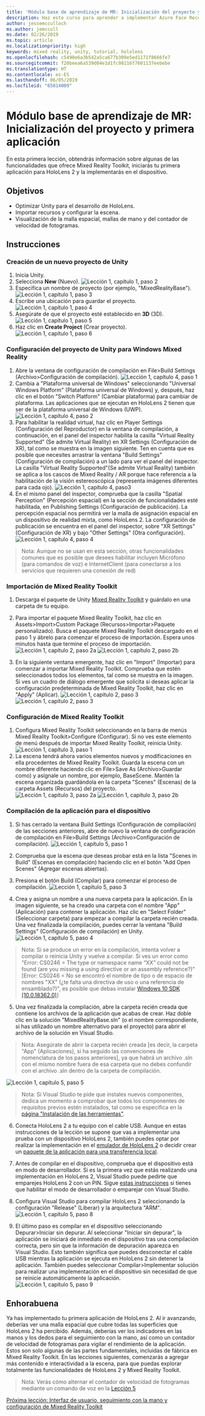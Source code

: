 ```yaml
---
title: 'Módulo base de aprendizaje de MR: Inicialización del proyecto y primera aplicación'
description: Haz este curso para aprender a implementar Azure Face Recognition dentro de una aplicación de realidad mixta.
author: jessemcculloch
ms.author: jemccull
ms.date: 02/26/2019
ms.topic: article
ms.localizationpriority: high
keywords: mixed reality, unity, tutorial, hololens
ms.openlocfilehash: c5490e6a3b542a5ca677b309e5ed1171f8666fe7
ms.sourcegitcommit: f20beea6a539d04e1d1fc98116f7601137eebebe
ms.translationtype: HT
ms.contentlocale: es-ES
ms.lasthandoff: 06/05/2019
ms.locfileid: "65814009"
---
```

# <a name="mr-learning-base-module---project-initialization-and-first-application"></a>Módulo base de aprendizaje de MR: Inicialización del proyecto y primera aplicación

En esta primera lección, obtendrás información sobre algunas de las funcionalidades que ofrece Mixed Reality Toolkit, iniciarás tu primera aplicación para HoloLens 2 y la implementarás en el dispositivo.

## <a name="objectives"></a>Objetivos

* Optimizar Unity para el desarrollo de HoloLens.
* Importar recursos y configurar la escena.
* Visualización de la malla espacial, mallas de mano y del contador de velocidad de fotogramas.

## <a name="instructions"></a>Instrucciones

### <a name="create-new-unity-project"></a>Creación de un nuevo proyecto de Unity

1. Inicia Unity.
2. Selecciona **New** (Nuevo).
![Lección 1, capítulo 1, paso 2](images/Lesson1Chapter1Step2.JPG)
3. Especifica un nombre de proyecto (por ejemplo, "MixedRealityBase").
![Lección 1, capítulo 1, paso 3](images/Lesson1Chapter1Step3.JPG)
4. Escribe una ubicación para guardar el proyecto.
![Lección 1, capítulo 1, paso 4](images/Lesson1Chapter1Step4.JPG)
5. Asegúrate de que el proyecto esté establecido en **3D** (3D).
![Lección 1, capítulo 1, paso 5](images/Lesson1Chapter1Step5.JPG)
6. Haz clic en **Create Project** (Crear proyecto).
![Lección 1, capítulo 1, paso 6](images/Lesson1Chapter1Step6.JPG)

### <a name="configure-the-unity-project-for-windows-mixed-reality"></a>Configuración del proyecto de Unity para Windows Mixed Reality

1. Abre la ventana de configuración de compilación en File>Build Settings (Archivo>Configuración de compilación).
![Lección 1, capítulo 4, paso 1](images/Lesson1Chapter4Step1.JPG)
2. Cambia a "Plataforma universal de Windows" seleccionando "Universal Windows Platform" (Plataforma universal de Windows) y, después, haz clic en el botón "Switch Platform" (Cambiar plataforma) para cambiar de plataforma. Las aplicaciones que se ejecutan en HoloLens 2 tienen que ser de la plataforma universal de Windows (UWP).
![Lección 1, capítulo 4, paso 2](images/Lesson1Chapter4Step2.JPG)
3. Para habilitar la realidad virtual, haz clic en Player Settings (Configuración del Reproductor) en la ventana de compilación, a continuación, en el panel del inspector habilita la casilla "Virtual Reality Supported" (Se admite Virtual Reality) en XR Settings (Configuración de XR), tal como se muestra en la imagen siguiente. Ten en cuenta que es posible que necesites arrastrar la ventana "Build Settings" (Configuración de compilación) a un lado para ver el panel del inspector. La casilla "Virtual Reality Supported"(Se admite Virtual Reality) también se aplica a los cascos de Mixed Reality / AR porque hace referencia a la habilitación de la visión estereoscópica (representa imágenes diferentes para cada ojo). ![Lección 1, capítulo 4, paso3](images/Lesson1Chapter4Step3.JPG)
4. En el mismo panel del inspector, comprueba que la casilla "Spatial Perception" (Percepción espacial) en la sección de funcionalidades esté habilitada, en Publishing Settings (Configuración de publicación). La percepción espacial nos permitirá ver la malla de asignación espacial en un dispositivo de realidad mixta, como HoloLens 2. La configuración de publicación se encuentra en el panel del inspector, sobre "XR Settings" (Configuración de XR) y bajo "Other Settings" (Otra configuración).
![Lección 1, capítulo 4, paso 4](images/Lesson1Chapter4Step4.JPG)

> Nota: Aunque no se usan en esta sección, otras funcionalidades comunes que es posible que desees habilitar incluyen Micrófono (para comandos de voz) e InternetClient (para conectarse a los servicios que requieren una conexión de red)

### <a name="import-the-mixed-reality-toolkit"></a>Importación de Mixed Reality Toolkit

1. Descarga el paquete de Unity [Mixed Reality Toolkit](https://github.com/Microsoft/MixedRealityToolkit-Unity/releases/download/v2.0.0-RC1/Microsoft.MixedReality.Toolkit.Unity.Foundation-v2.0.0-RC1.unitypackage) y guárdalo en una carpeta de tu equipo.

2. Para importar el paquete Mixed Reality Toolkit, haz clic en Assets>Import>Custom Package (Recursos>Importar>Paquete personalizado). Busca el paquete Mixed Reality Toolkit descargado en el paso 1 y ábrelo para comenzar el proceso de importación. Espera unos minutos hasta que termine el proceso de importación.
    ![Lección 1, capítulo 2, paso 2a](images/Lesson1Chapter2Step2a.JPG) ![Lección 1, capítulo 2, paso 2b](images/Lesson1Chapter2Step2b.JPG)

3. En la siguiente ventana emergente, haz clic en "Import" (Importar) para comenzar a importar Mixed Reality Toolkit. Comprueba que estén seleccionados todos los elementos, tal como se muestra en la imagen. Si ves un cuadro de diálogo emergente que solicita si deseas aplicar la configuración predeterminada de Mixed Reality Toolkit, haz clic en "Apply" (Aplicar).
    ![Lección 1, capítulo 2, paso 3](images/Lesson1Chapter2Step3.JPG) ![Lección 1, capítulo 2, paso 3](images/Lesson1Chapter2Step3b.JPG)

### <a name="configure-the-mixed-reality-toolkit"></a>Configuración de Mixed Reality Toolkit

1. Configura Mixed Reality Toolkit seleccionando en la barra de menús Mixed Reality Toolkit>Configure (Configurar). Si no ves este elemento de menú después de importar Mixed Reality Toolkit, reinicia Unity.
![Lección 1, capítulo 3, paso 1](images/Lesson1Chapter3Step1.JPG)
2. La escena tendrá ahora varios elementos nuevos y modificaciones en ella procedentes de Mixed Reality Toolkit. Guarda la escena con un nombre diferente haciendo clic en File>Save As (Archivo>Guardar como) y asígnale un nombre, por ejemplo, BaseScene. Mantén la escena organizada guardándola en la carpeta "Scenes" (Escenas) de la carpeta Assets (Recursos) del proyecto.
![Lección 1, capítulo 3, paso 2a](images/Lesson1Chapter3Step2a.JPG)
![Lección 1, capítulo 3, paso 2b](images/Lesson1Chapter3Step2b.JPG)

### <a name="build-your-application-to-your-device"></a>Compilación de la aplicación para el dispositivo

1. Si has cerrado la ventana Build Settings (Configuración de compilación) de las secciones anteriores, abre de nuevo la ventana de configuración de compilación en File>Build Settings (Archivo>Configuración de compilación).
    ![Lección 1, capítulo 5, paso 1](images/Lesson1Chapter5Step1.JPG)

2. Comprueba que la escena que deseas probar está en la lista "Scenes in Build" (Escenas en compilación) haciendo clic en el botón "Add Open Scenes" (Agregar escenas abiertas).

3. Presiona el botón Build (Compilar) para comenzar el proceso de compilación.
    ![Lección 1, capítulo 5, paso 3](images/Lesson1Chapter5Step3.JPG)

4. Crea y asigna un nombre a una nueva carpeta para la aplicación. En la imagen siguiente, se ha creado una carpeta con el nombre "App" (Aplicación) para contener la aplicación. Haz clic en "Select Folder" (Seleccionar carpeta) para empezar a compilar la carpeta recién creada. Una vez finalizada la compilación, puedes cerrar la ventana "Build Settings" (Configuración de compilación) en Unity. 
    ![Lección 1, capítulo 5, paso 4](images/Lesson1Chapter5Step4.JPG)

  > Nota: Si se produce un error en la compilación, intenta volver a compilar o reinicia Unity y vuelve a compilar. Si ves un error como "Error: CS0246 = The type or namespace name “XX” could not be found (are you missing a using directive or an assembly reference?)" [Error: CS0246 = No se encontró el nombre de tipo o de espacio de nombres "XX" (¿te falta una directiva de uso o una referencia de ensamblado?)", es posible que debas instalar [Windows 10 SDK (10.0.18362.0)](<https://developer.microsoft.com/en-us/windows/downloads/windows-10-sdk>)]
  >

5. Una vez finalizada la compilación, abre la carpeta recién creada que contiene los archivos de la aplicación que acabas de crear. Haz doble clic en la solución "MixedRealityBase.sln" (o el nombre correspondiente, si has utilizado un nombre alternativo para el proyecto) para abrir el archivo de la solución en Visual Studio.

  > Nota: Asegúrate de abrir la carpeta recién creada [es decir, la carpeta "App" (Aplicaciones), si ha seguido las convenciones de nomenclatura de los pasos anteriores], ya que habrá un archivo .sln con el mismo nombre fuera de esa carpeta que no debes confundir con el archivo .sln dentro de la carpeta de compilación. 

![Lección 1, capítulo 5, paso 5](images/Lesson1Chapter5Step5.JPG)

  > Nota: Si Visual Studio te pide que instales nuevos componentes, dedica un momento a comprobar que todos los componentes de requisitos previos estén instalados, tal como se especifica en la [página "Instalación de las herramientas"](install-the-tools.md).

6. Conecta HoloLens 2 a tu equipo con el cable USB. Aunque en estas instrucciones de la lección se supone que vas a implementar una prueba con un dispositivo HoloLens 2, también puedes optar por realizar la implementación en el [emulador de HoloLens 2](using-the-hololens-emulator.md) o decidir crear un [paquete de la aplicación para una transferencia local](<https://docs.microsoft.com/en-us/windows/uwp/packaging/packaging-uwp-apps>).

7. Antes de compilar en el dispositivo, comprueba que el dispositivo está en modo de desarrollador. Si es la primera vez que estás realizando una implementación en HoloLens 2, Visual Studio puede pedirte que emparejes HoloLens 2 con un PIN. Sigue [estas instrucciones](https://docs.microsoft.com/en-us/windows/mixed-reality/using-visual-studio) si tienes que habilitar el modo de desarrollador o emparejar con Visual Studio.

8. Configura Visual Studio para compilar HoloLens 2 seleccionando la configuración "Release" (Liberar) y la arquitectura "ARM".
    ![Lección 1, capítulo 5, paso 8](images/Lesson1Chapter5Step8.JPG)

9. El último paso es compilar en el dispositivo seleccionando Depurar>Iniciar sin depurar. Al seleccionar "Iniciar sin depurar", la aplicación se iniciará de inmediato en el dispositivo tras una compilación correcta, pero sin que la información de depuración aparezca en Visual Studio. Esto también significa que puedes desconectar el cable USB mientras la aplicación se ejecuta en HoloLens 2 sin detener la aplicación. También puedes seleccionar Compilar>Implementar solución para realizar una implementación en el dispositivo sin necesidad de que se reinicie automáticamente la aplicación.
    ![Lección 1, capítulo 5, paso 9](images/Lesson1Chapter5Step9.JPG)

## <a name="congratulations"></a>Enhorabuena

Ya has implementado tu primera aplicación de HoloLens 2. Al ir avanzando, deberías ver una malla espacial que cubre todas las superficies que HoloLens 2 ha percibido. Además, deberías ver los indicadores en las manos y los dedos para el seguimiento con la mano, así como un contador de velocidad de fotogramas para vigilar el rendimiento de la aplicación. Estos son solo algunas de las partes fundamentales, incluidas de fábrica en Mixed Reality Toolkit. En las lecciones siguientes, comenzarás a agregar más contenido e interactividad a la escena, para que puedas explorar totalmente las funcionalidades de HoloLens 2 y Mixed Reality Toolkit.

>Nota: Verás cómo alternar el contador de velocidad de fotogramas mediante un comando de voz en la [Lección 5](mrlearning-base-ch5.md)

[Próxima lección: Interfaz de usuario, seguimiento con la mano y configuración de Mixed Reality Toolkit](mrlearning-base-ch2.md)
